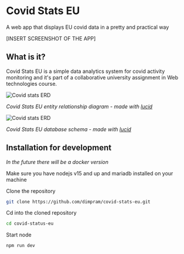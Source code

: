 # Covid Stats EU

A web app that displays EU covid data in a pretty and practical way

[INSERT SCREENSHOT OF THE APP]

## What is it?

Covid Stats EU is a simple data analytics system for covid activity monitoring and it's part of a collaborative university assignment in Web technologies course. 

![Covid stats ERD](https://user-images.githubusercontent.com/44473195/111869762-8207b480-8989-11eb-8048-ef2803c7e9de.png)

*Covid Stats EU entity relationship diagram - made with [lucid](https://lucid.app)*

![Covid stats ERD](https://user-images.githubusercontent.com/44473195/111869779-98ae0b80-8989-11eb-9212-a4777201750e.png)


*Covid Stats EU database schema - made with [lucid](https://lucid.app)*


## Installation for development

*In the future there will be a docker version*

Make sure you have nodejs v15 and up and mariadb installed on your machine

Clone the repository 

```bash
git clone https://github.com/dimpram/covid-stats-eu.git
```

Cd into the cloned repository

```bash
cd covid-status-eu
```

Start node

```bash
npm run dev
```
